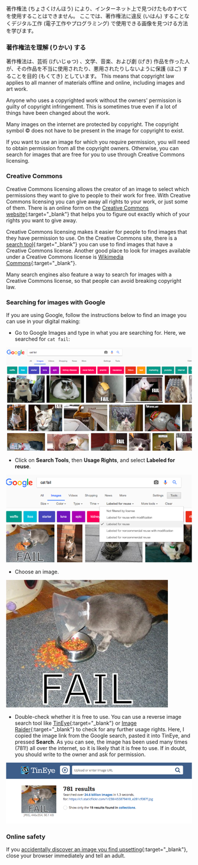 著作権法 (ちょさくけんほう) により、インターネット上で見つけたものすべてを使用することはできません。 ここでは、著作権法に違反 (いはん) することなくデジタル工作 (電子工作やプログラミング) で使用できる画像を見つける方法を学びます。

### 著作権法を理解 (りかい) する

著作権法は、芸術 (げいじゅつ) 、文学、音楽、および劇 (げき) 作品を作った人が、その作品を不当に使用されたり、悪用されたりしないように保護 (ほご) することを目的 (もくてき) としています。 This means that copyright law applies to all manner of materials offline and online, including images and art work.

Anyone who uses a copyrighted work without the owners' permission is guilty of copyright infringement. This is sometimes true even if a lot of things have been changed about the work.

Many images on the internet are protected by copyright. The copyright symbol © does not have to be present in the image for copyright to exist.

If you want to use an image for which you require permission, you will need to obtain permission from all the copyright owners. Otherwise, you can search for images that are free for you to use through Creative Commons licensing.

### Creative Commons

Creative Commons licensing allows the creator of an image to select which permissions they want to give to people to their work for free. With Creative Commons licensing you can give away all rights to your work, or just some of them. There is an online form on the [Creative Commons website](https://creativecommons.org/){:target="_blank"} that helps you to figure out exactly which of your rights you want to give away.

Creative Commons licensing makes it easier for people to find images that they have permission to use. On the Creative Commons site, there is a [search tool](https://search.creativecommons.org/){:target="_blank"} you can use to find images that have a Creative Commons license. Another good place to look for images available under a Creative Commons license is [Wikimedia Commons](https://commons.wikimedia.org/wiki/Main_Page){:target="_blank"}.

Many search engines also feature a way to search for images with a Creative Commons license, so that people can avoid breaking copyright law.

### Searching for images with Google

If you are using Google, follow the instructions below to find an image you can use in your digital making:

+ Go to Google Images and type in what you are searching for. Here, we searched for `cat fail`:

![Cat Fail Search](images/catfailsearch.png)

+ Click on **Search Tools**, then **Usage Rights**, and select **Labeled for reuse**.

![Labeled for Reuse](images/labeledforreuse.png)

+ Choose an image.

![Cat Fail](images/catfail.png)

+ Double-check whether it is free to use. You can use a reverse image search tool like [TinEye](https://www.tineye.com/){:target="_blank"} or [Image Raider](https://www.imageraider.com/){:target="_blank"} to check for any further usage rights. Here, I copied the image link from the Google search, pasted it into TinEye, and pressed **Search**. As you can see, the image has been used many times (781!) all over the internet, so it is likely that it is free to use. If in doubt, you should write to the owner and ask for permission.

![Reverse Search](images/reversesearch.png)

### Online safety

If you [accidentally discover an image you find upsetting](https://www.thinkuknow.co.uk/11_13/Need-advice/Things-you-see-online/){:target="_blank"}, close your browser immediately and tell an adult.